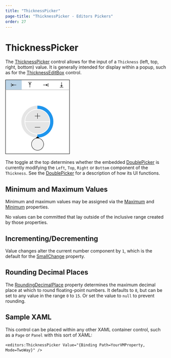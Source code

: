 ```yaml
---
title: "ThicknessPicker"
page-title: "ThicknessPicker - Editors Pickers"
order: 27
---
```

# ThicknessPicker

The [ThicknessPicker](xref:@ActiproUIRoot.Controls.Editors.ThicknessPicker) control allows for the input of a `Thickness` (left, top, right, bottom) value.  It is generally intended for display within a popup, such as for the [ThicknessEditBox](../editboxes/thicknesseditbox.md) control.

![Screenshot](../images/thicknesspicker.png)

The toggle at the top determines whether the embedded [DoublePicker](doublepicker.md) is currently modifying the `Left`, `Top`, `Right` or `Bottom` component of the `Thickness`.  See the [DoublePicker](doublepicker.md) for a description of how its UI functions.

## Minimum and Maximum Values

Minimum and maximum values may be assigned via the [Maximum](xref:@ActiproUIRoot.Controls.Editors.ThicknessPicker.Maximum) and [Minimum](xref:@ActiproUIRoot.Controls.Editors.ThicknessPicker.Minimum) properties.

No values can be committed that lay outside of the inclusive range created by those properties.

## Incrementing/Decrementing

Value changes alter the current number component by `1`, which is the default for the [SmallChange](xref:@ActiproUIRoot.Controls.Editors.ThicknessPicker.SmallChange) property.

## Rounding Decimal Places

The [RoundingDecimalPlace](xref:@ActiproUIRoot.Controls.Editors.ThicknessPicker.RoundingDecimalPlace) property determines the maximum decimal place at which to round floating-point numbers.  It defaults to `8`, but can be set to any value in the range `0` to `15`.  Or set the value to `null` to prevent rounding.

## Sample XAML

This control can be placed within any other XAML container control, such as a `Page` or `Panel` with this sort of XAML:

```xaml
<editors:ThicknessPicker Value="{Binding Path=YourVMProperty, Mode=TwoWay}" />
```
